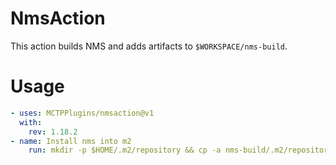 # NmsAction

This action builds NMS and adds artifacts to `$WORKSPACE/nms-build`.


# Usage

```yaml
- uses: MCTPPlugins/nmsaction@v1
  with:
    rev: 1.18.2
- name: Install nms into m2
  	run: mkdir -p $HOME/.m2/repository && cp -a nms-build/.m2/repository/. $HOME/.m2/repository
```
